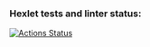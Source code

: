 ### Hexlet tests and linter status:
[![Actions Status](https://github.com/neuroenzo/python-project-49/actions/workflows/hexlet-check.yml/badge.svg)](https://github.com/neuroenzo/python-project-49/actions)